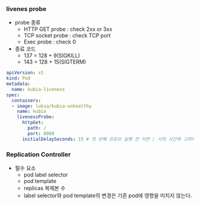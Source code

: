 ### livenes probe

* probe 종류
  * HTTP GET probe : check 2xx or 3xx
  * TCP socket probe : check TCP port
  * Exec probe : check 0
* 종료 코드
  * 137 = 128 + 9(SIGKILL)
  * 143 = 128 + 15(SIGTERM)

```yml
apiVersion: v1
kind: Pod
metadata:
  name: kubia-liveness
spec:
  containers:
  - image: luksa/kubia-unhealthy
    name: kubia
    livenessProbe:
      httpGet:
        path: /
        port: 8080
      initialDelaySeconds: 15 # 첫 번째 프로브 실행 전 지연 / 시작 시간에 고려하여 설정
```

### Replication Controller

* 필수 요소
  * pod label selector
  * pod template
  * replicas 복제본 수
  * label selector와 pod template의 변경은 기존 pod에 영향을 미치지 않는다.
